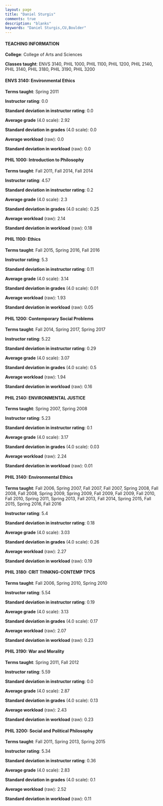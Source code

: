 ```yaml
---
layout: page
title: "Daniel Sturgis" 
comments: true
description: "blanks"
keywords: "Daniel Sturgis,CU,Boulder"
---
```

<head>
<script src="https://ajax.googleapis.com/ajax/libs/jquery/2.1.3/jquery.min.js"></script>
<script src="https://dl.dropboxusercontent.com/s/pc42nxpaw1ea4o9/highcharts.js?dl=0"></script>
<!-- <script src="../assets/js/highcharts.js"></script> -->
<style type="text/css">@font-face {
	font-family: "Bebas Neue";
	src: url(https://www.filehosting.org/file/details/544349/BebasNeue Regular.otf) format("opentype");
	}
	h1.Bebas { 
		font-family: "Bebas Neue", Verdana, Tahoma;
	}
</style>
</head>
	   
#### TEACHING INFORMATION

**College**: College of Arts and Sciences

**Classes taught**: ENVS 3140, PHIL 1000, PHIL 1100, PHIL 1200, PHIL 2140, PHIL 3140, PHIL 3180, PHIL 3190, PHIL 3200

#### ENVS 3140: Environmental Ethics

**Terms taught**: Spring 2011

**Instructor rating**: 0.0

**Standard deviation in instructor rating**: 0.0

**Average grade** (4.0 scale): 2.92

**Standard deviation in grades** (4.0 scale): 0.0

**Average workload** (raw): 0.0

**Standard deviation in workload** (raw): 0.0

#### PHIL 1000: Introduction to Philosophy

**Terms taught**: Fall 2011, Fall 2014, Fall 2014

**Instructor rating**: 4.57

**Standard deviation in instructor rating**: 0.2

**Average grade** (4.0 scale): 2.3

**Standard deviation in grades** (4.0 scale): 0.25

**Average workload** (raw): 2.14

**Standard deviation in workload** (raw): 0.18

#### PHIL 1100: Ethics

**Terms taught**: Fall 2015, Spring 2016, Fall 2016

**Instructor rating**: 5.3

**Standard deviation in instructor rating**: 0.11

**Average grade** (4.0 scale): 3.14

**Standard deviation in grades** (4.0 scale): 0.01

**Average workload** (raw): 1.93

**Standard deviation in workload** (raw): 0.05

#### PHIL 1200: Contemporary Social Problems

**Terms taught**: Fall 2014, Spring 2017, Spring 2017

**Instructor rating**: 5.22

**Standard deviation in instructor rating**: 0.29

**Average grade** (4.0 scale): 3.07

**Standard deviation in grades** (4.0 scale): 0.5

**Average workload** (raw): 1.94

**Standard deviation in workload** (raw): 0.16

#### PHIL 2140: ENVIRONMENTAL JUSTICE

**Terms taught**: Spring 2007, Spring 2008

**Instructor rating**: 5.23

**Standard deviation in instructor rating**: 0.1

**Average grade** (4.0 scale): 3.17

**Standard deviation in grades** (4.0 scale): 0.03

**Average workload** (raw): 2.24

**Standard deviation in workload** (raw): 0.01

#### PHIL 3140: Environmental Ethics

**Terms taught**: Fall 2006, Spring 2007, Fall 2007, Fall 2007, Spring 2008, Fall 2008, Fall 2008, Spring 2009, Spring 2009, Fall 2009, Fall 2009, Fall 2010, Fall 2010, Spring 2011, Spring 2013, Fall 2013, Fall 2014, Spring 2015, Fall 2015, Spring 2016, Fall 2016

**Instructor rating**: 5.4

**Standard deviation in instructor rating**: 0.18

**Average grade** (4.0 scale): 3.03

**Standard deviation in grades** (4.0 scale): 0.26

**Average workload** (raw): 2.27

**Standard deviation in workload** (raw): 0.19

#### PHIL 3180: CRIT THNKNG-CONTEMP TPCS

**Terms taught**: Fall 2006, Spring 2010, Spring 2010

**Instructor rating**: 5.54

**Standard deviation in instructor rating**: 0.19

**Average grade** (4.0 scale): 3.13

**Standard deviation in grades** (4.0 scale): 0.17

**Average workload** (raw): 2.07

**Standard deviation in workload** (raw): 0.23

#### PHIL 3190: War and Morality

**Terms taught**: Spring 2011, Fall 2012

**Instructor rating**: 5.59

**Standard deviation in instructor rating**: 0.0

**Average grade** (4.0 scale): 2.87

**Standard deviation in grades** (4.0 scale): 0.13

**Average workload** (raw): 2.43

**Standard deviation in workload** (raw): 0.23

#### PHIL 3200: Social and Political Philosophy

**Terms taught**: Fall 2011, Spring 2013, Spring 2015

**Instructor rating**: 5.34

**Standard deviation in instructor rating**: 0.36

**Average grade** (4.0 scale): 2.83

**Standard deviation in grades** (4.0 scale): 0.1

**Average workload** (raw): 2.52

**Standard deviation in workload** (raw): 0.11

